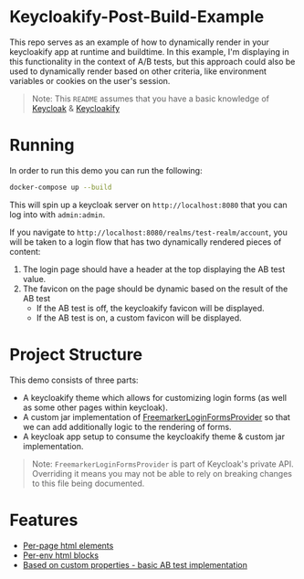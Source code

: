 # Keycloakify-Post-Build-Example

This repo serves as an example of how to dynamically render in your keycloakify app at runtime and buildtime. In this example, I'm displaying in this functionality in the context of A/B tests, but this approach could also be used to dynamically render based on other criteria, like environment variables or cookies on the user's session.

> Note: This `README` assumes that you have a basic knowledge of [Keycloak](https://www.keycloak.org/) & [Keycloakify](https://www.keycloakify.dev/)

# Running

In order to run this demo you can run the following:

```sh
docker-compose up --build
```

This will spin up a keycloak server on `http://localhost:8080` that you can log into with `admin:admin`.

If you navigate to `http://localhost:8080/realms/test-realm/account`, you will be taken to a login flow that has two dynamically rendered pieces of content:
1. The login page should have a header at the top displaying the AB test value.
2. The favicon on the page should be dynamic based on the result of the AB test
    - If the AB test is off, the keycloakify favicon will be displayed.
    - If the AB test is on, a custom favicon will be displayed.

# Project Structure

This demo consists of three parts:
- A keycloakify theme which allows for customizing login forms (as well as some other pages within keycloak).
- A custom jar implementation of [FreemarkerLoginFormsProvider](https://github.com/keycloak/keycloak/blob/main/services/src/main/java/org/keycloak/forms/login/freemarker/FreeMarkerLoginFormsProvider.java) so that we can add additionally logic to the rendering of forms.
- A keycloak app setup to consume the keycloakify theme & custom jar implementation.

> Note: `FreemarkerLoginFormsProvider` is part of Keycloak's private API. Overriding it means you may not be able to rely on breaking changes to this file being documented.

# Features

- [Per-page html elements](https://github.com/willwill96/keycloakify-post-build-example/commit/902c81d18f0feb9145b041facba9af54b03c0236)
- [Per-env html blocks](https://github.com/willwill96/keycloakify-post-build-example/commit/494cf2ff005895d55d2866d44937205626a1f961)
- [Based on custom properties - basic AB test implementation](https://github.com/willwill96/keycloakify-post-build-example/commit/6f8c1105f5aae47e5db1c660b31812847a5f5b94)